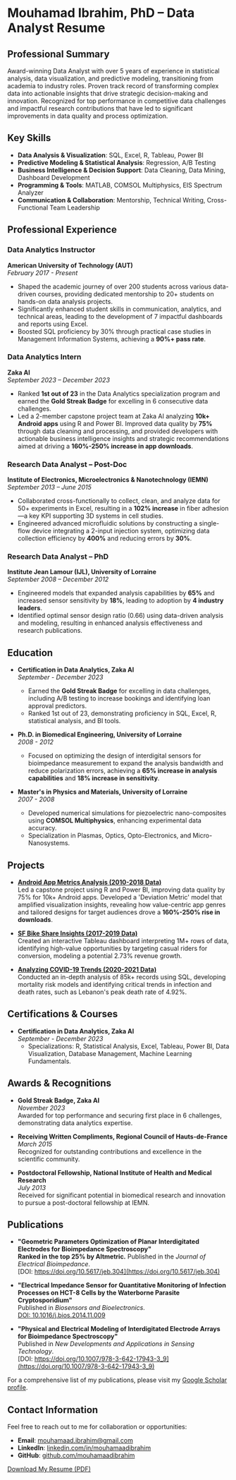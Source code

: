# Mouhamad Ibrahim, PhD – Data Analyst Resume

## Professional Summary

Award-winning Data Analyst with over 5 years of experience in statistical analysis, data visualization, and predictive modeling, transitioning from academia to industry roles. Proven track record of transforming complex data into actionable insights that drive strategic decision-making and innovation. Recognized for top performance in competitive data challenges and impactful research contributions that have led to significant improvements in data quality and process optimization.

## Key Skills

- **Data Analysis & Visualization**: SQL, Excel, R, Tableau, Power BI
- **Predictive Modeling & Statistical Analysis**: Regression, A/B Testing
- **Business Intelligence & Decision Support**: Data Cleaning, Data Mining, Dashboard Development
- **Programming & Tools**: MATLAB, COMSOL Multiphysics, EIS Spectrum Analyzer
- **Communication & Collaboration**: Mentorship, Technical Writing, Cross-Functional Team Leadership

## Professional Experience

### Data Analytics Instructor  
**American University of Technology (AUT)**  
*February 2017 - Present*  
- Shaped the academic journey of over 200 students across various data-driven courses, providing dedicated mentorship to 20+ students on hands-on data analysis projects.
- Significantly enhanced student skills in communication, analytics, and technical areas, leading to the development of 7 impactful dashboards and reports using Excel.
- Boosted SQL proficiency by 30% through practical case studies in Management Information Systems, achieving a **90%+ pass rate**.

### Data Analytics Intern  
**Zaka AI**  
*September 2023 – December 2023*  
- Ranked **1st out of 23** in the Data Analytics specialization program and earned the **Gold Streak Badge** for excelling in 6 consecutive data challenges.
- Led a 2-member capstone project team at Zaka AI analyzing **10k+ Android apps** using R and Power BI. Improved data quality by **75%** through data cleaning and processing, and provided developers with actionable business intelligence insights and strategic recommendations aimed at driving a **160%-250% increase in app downloads**.

### Research Data Analyst – Post-Doc  
**Institute of Electronics, Microelectronics & Nanotechnology (IEMN)**  
*September 2013 – June 2015*  
- Collaborated cross-functionally to collect, clean, and analyze data for 50+ experiments in Excel, resulting in a **102% increase** in fiber adhesion—a key KPI supporting 3D systems in cell studies.
- Engineered advanced microfluidic solutions by constructing a single-flow device integrating a 2-input injection system, optimizing data collection efficiency by **400%** and reducing errors by **30%**.

### Research Data Analyst – PhD  
**Institute Jean Lamour (IJL), University of Lorraine**  
*September 2008 – December 2012*  
- Engineered models that expanded analysis capabilities by **65%** and increased sensor sensitivity by **18%**, leading to adoption by **4 industry leaders**.
- Identified optimal sensor design ratio (0.66) using data-driven analysis and modeling, resulting in enhanced analysis effectiveness and research publications.

## Education

- **Certification in Data Analytics, Zaka AI**  
  *September - December 2023*  
  - Earned the **Gold Streak Badge** for excelling in data challenges, including A/B testing to increase bookings and identifying loan approval predictors.
  - Ranked 1st out of 23, demonstrating proficiency in SQL, Excel, R, statistical analysis, and BI tools.

- **Ph.D. in Biomedical Engineering, University of Lorraine**  
  *2008 - 2012*  
  - Focused on optimizing the design of interdigital sensors for bioimpedance measurement to expand the analysis bandwidth and reduce polarization errors, achieving a **65% increase in analysis capabilities** and **18% increase in sensitivity**.

- **Master's in Physics and Materials, University of Lorraine**  
  *2007 - 2008*  
  - Developed numerical simulations for piezoelectric nano-composites using **COMSOL Multiphysics**, enhancing experimental data accuracy.
  - Specialization in Plasmas, Optics, Opto-Electronics, and Micro-Nanosystems.

## Projects

- **[Android App Metrics Analysis (2010-2018 Data)](/projects#project-1-android-app-metrics-analysis-2010-2018-data)**  
  Led a capstone project using R and Power BI, improving data quality by 75% for 10k+ Android apps. Developed a 'Deviation Metric' model that amplified visualization insights, revealing how value-centric app genres and tailored designs for target audiences drove a **160%-250% rise in downloads**.

- **[SF Bike Share Insights (2017-2019 Data)](/projects#project-2-sf-bike-share-insights-2017-2019-data)**  
  Created an interactive Tableau dashboard interpreting 1M+ rows of data, identifying high-value opportunities by targeting casual riders for conversion, modeling a potential 2.73% revenue growth.

- **[Analyzing COVID-19 Trends (2020-2021 Data)](/projects#project-3-analyzing-covid-19-trends-2020-2021-data)**  
  Conducted an in-depth analysis of 85k+ records using SQL, developing mortality risk models and identifying critical trends in infection and death rates, such as Lebanon's peak death rate of 4.92%.

## Certifications & Courses

- **Certification in Data Analytics, Zaka AI**  
  *September - December 2023*  
  - Specializations: R, Statistical Analysis, Excel, Tableau, Power BI, Data Visualization, Database Management, Machine Learning Fundamentals.

## Awards & Recognitions

- **Gold Streak Badge, Zaka AI**  
  *November 2023*  
  Awarded for top performance and securing first place in 6 challenges, demonstrating data analytics expertise.

- **Receiving Written Compliments, Regional Council of Hauts-de-France**  
  *March 2015*  
  Recognized for outstanding contributions and excellence in the scientific community.

- **Postdoctoral Fellowship, National Institute of Health and Medical Research**  
  *July 2013*  
  Received for significant potential in biomedical research and innovation to pursue a post-doctoral fellowship at IEMN.

## Publications

- **"Geometric Parameters Optimization of Planar Interdigitated Electrodes for Bioimpedance Spectroscopy"**  
  **Ranked in the top 25% by Altmetric.** Published in the *Journal of Electrical Bioimpedance*.  
  [DOI: https://doi.org/10.5617/jeb.304](https://doi.org/10.5617/jeb.304)

- **"Electrical Impedance Sensor for Quantitative Monitoring of Infection Processes on HCT-8 Cells by the Waterborne Parasite Cryptosporidium"**  
  Published in *Biosensors and Bioelectronics*.  
  [DOI: 10.1016/j.bios.2014.11.009](https://doi.org/10.1016/j.bios.2014.11.009)

- **"Physical and Electrical Modeling of Interdigitated Electrode Arrays for Bioimpedance Spectroscopy"**  
  Published in *New Developments and Applications in Sensing Technology*.  
  [DOI: https://doi.org/10.1007/978-3-642-17943-3_9](https://doi.org/10.1007/978-3-642-17943-3_9)

For a comprehensive list of my publications, please visit my [Google Scholar profile](https://scholar.google.com/citations?user=b7XuxZIAAAAJ&hl=en).

## Contact Information

Feel free to reach out to me for collaboration or opportunities:  
- **Email**: [mouhamaad.ibrahim@gmail.com](mailto:mouhamaad.ibrahim@gmail.com)  
- **LinkedIn**: [linkedin.com/in/mouhamaadibrahim](https://www.linkedin.com/in/mouhamaadibrahim)  
- **GitHub**: [github.com/mouhamaadibrahim](https://github.com/mouhamaadibrahim)  

[Download My Resume (PDF)](path-to-resume.pdf)
